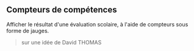 ## Compteurs de compétences

Afficher le résultat d'une évaluation scolaire, à l'aide de compteurs sous forme de jauges.

> sur une idée de David THOMAS





